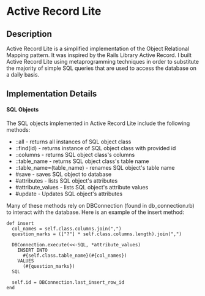 # Active Record Lite

## Description

Active Record Lite is a simplified implementation of the Object Relational Mapping pattern. It was inspired by the Rails Library Active Record. I built Active Record Lite using metaprogramming techniques in order to substitute the majority of simple SQL queries that are used to access the database on a daily basis.

## Implementation Details

#### SQL Objects

The SQL objects implemented in Active Record Lite include the following methods:
- ::all - returns all instances of SQL object class
- ::find(id) - returns instance of SQL object class with provided id
- ::columns - returns SQL object class's columns
- ::table_name - returns SQL object class's table name
- ::table_name=(table_name) - renames SQL object's table name
- #save - saves SQL object to database
- #attributes - lists SQL object's attributes
- #attribute_values - lists SQL object's attribute values
- #update - Updates SQL object's attributes

Many of these methods rely on DBConnection (found in db_connection.rb) to interact with the database. Here is an example of the insert method:

```
def insert
  col_names = self.class.columns.join(",")
  question_marks = (["?"] * self.class.columns.length).join(",")

  DBConnection.execute(<<-SQL, *attribute_values)
    INSERT INTO
      #{self.class.table_name}(#{col_names})
    VALUES
      (#{question_marks})
  SQL

  self.id = DBConnection.last_insert_row_id
end
```
